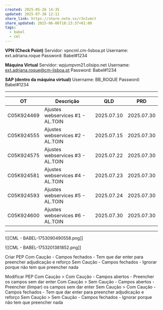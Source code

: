 ```yaml
---
created: 2025-05-26 14:35
updated: 2025-07-30 12:11
share_link: https://share.note.sx/r3n1vmct
share_updated: 2025-06-06T18:23:37+01:00
tags:
  - babel
  - cml
---
```

**VPN (Check Point)**
Servidor: vpncml.cm-lisboa.pt
Username: ext.adriana.roque
Password: Babel#1234

**Máquina Virtual**
Servidor: wpjumpvm21.olisipo.net
Username: ext.adriana.roque@cm-lisboa.pt
Password: Babel#1234

**SAP (dentro da máquina virtual)**
Username: BB_ROQUE
Password: Babel#1234

---


| OT         | Descrição                        | QLD        | PRD        |
| ---------- | -------------------------------- | ---------- | ---------- |
| C05K924469 | Ajustes webservices #1 - AL.TOIN | 2025.07.10 | 2025.07.30 |
| C05K924555 | Ajustes webservices #2 - AL.TOIN | 2025.07.15 | 2025.07.30 |
| C05K924575 | Ajustes webservices #3 - AL.TOIN | 2025.07.22 | 2025.07.30 |
| C05K924581 | Ajustes webservices #4 - AL.TOIN | 2025.07.23 | 2025.07.30 |
| C05K924593 | Ajustes webservices #5 - AL.TOIN | 2025.07.24 | 2025.07.30 |
| C05K924600 | Ajustes webservices #6 - AL.TOIN | 2025.07.30 | 2025.07.30 |


---

![[CML - BABEL-1753090490558.png]]


![[CML - BABEL-1753201381852.png]]


Criar PEP
Com Caução - Campos fechados - Tem que dar enter para preencher adjudicação e reforço
Sem Caução - Campos fechados - Ignorar porque não tem que preencher nada

Modificar PEP
Com Caução > Com Caução - Campos abertos - Preencher os campos sem dar enter
Com Caução > Sem Caução - Campos abertos - Preencher (limpar) os campos sem dar enter
Sem Caução > Com Caução -  Campos fechados - Tem que dar enter para preencher adjudicação e reforço
Sem Caução > Sem Caução - Campos fechados - Ignorar porque não tem que preencher nada 